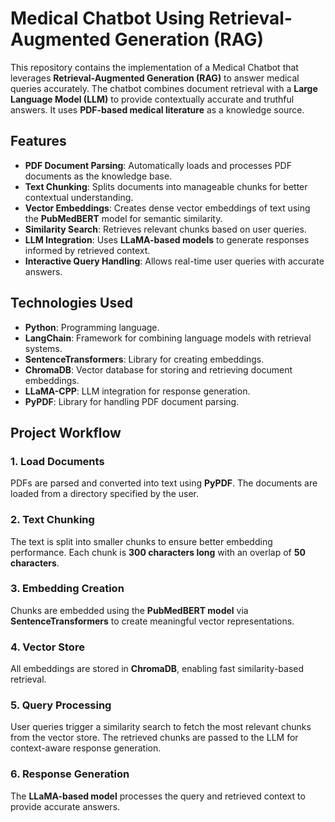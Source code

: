 # Medical Chatbot Using Retrieval-Augmented Generation (RAG)

This repository contains the implementation of a Medical Chatbot that leverages **Retrieval-Augmented Generation (RAG)** to answer medical queries accurately. The chatbot combines document retrieval with a **Large Language Model (LLM)** to provide contextually accurate and truthful answers. It uses **PDF-based medical literature** as a knowledge source.

## Features
- **PDF Document Parsing**: Automatically loads and processes PDF documents as the knowledge base.
- **Text Chunking**: Splits documents into manageable chunks for better contextual understanding.
- **Vector Embeddings**: Creates dense vector embeddings of text using the **PubMedBERT** model for semantic similarity.
- **Similarity Search**: Retrieves relevant chunks based on user queries.
- **LLM Integration**: Uses **LLaMA-based models** to generate responses informed by retrieved context.
- **Interactive Query Handling**: Allows real-time user queries with accurate answers.

## Technologies Used
- **Python**: Programming language.
- **LangChain**: Framework for combining language models with retrieval systems.
- **SentenceTransformers**: Library for creating embeddings.
- **ChromaDB**: Vector database for storing and retrieving document embeddings.
- **LLaMA-CPP**: LLM integration for response generation.
- **PyPDF**: Library for handling PDF document parsing.

## Project Workflow

### 1. Load Documents
PDFs are parsed and converted into text using **PyPDF**. The documents are loaded from a directory specified by the user.

### 2. Text Chunking
The text is split into smaller chunks to ensure better embedding performance. Each chunk is **300 characters long** with an overlap of **50 characters**.

### 3. Embedding Creation
Chunks are embedded using the **PubMedBERT model** via **SentenceTransformers** to create meaningful vector representations.

### 4. Vector Store
All embeddings are stored in **ChromaDB**, enabling fast similarity-based retrieval.

### 5. Query Processing
User queries trigger a similarity search to fetch the most relevant chunks from the vector store. The retrieved chunks are passed to the LLM for context-aware response generation.

### 6. Response Generation
The **LLaMA-based model** processes the query and retrieved context to provide accurate answers.
